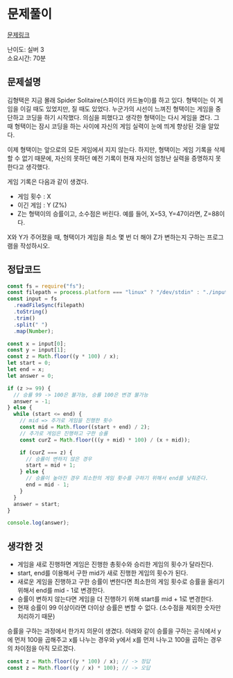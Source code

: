 # 문제풀이

[문제링크](https://www.acmicpc.net/problem/1072)

난이도: 실버 3  
소요시간: 70분

## 문제설명

김형택은 지금 몰래 Spider Solitaire(스파이더 카드놀이)를 하고 있다. 형택이는 이 게임을 이길 때도 있었지만, 질 때도 있었다. 누군가의 시선이 느껴진 형택이는 게임을 중단하고 코딩을 하기 시작했다. 의심을 피했다고 생각한 형택이는 다시 게임을 켰다. 그 때 형택이는 잠시 코딩을 하는 사이에 자신의 게임 실력이 눈에 띄게 향상된 것을 알았다.

이제 형택이는 앞으로의 모든 게임에서 지지 않는다. 하지만, 형택이는 게임 기록을 삭제 할 수 없기 때문에, 자신의 못하던 예전 기록이 현재 자신의 엄청난 실력을 증명하지 못한다고 생각했다.

게임 기록은 다음과 같이 생겼다.

- 게임 횟수 : X
- 이긴 게임 : Y (Z%)
- Z는 형택이의 승률이고, 소수점은 버린다. 예를 들어, X=53, Y=47이라면, Z=88이다.

X와 Y가 주어졌을 때, 형택이가 게임을 최소 몇 번 더 해야 Z가 변하는지 구하는 프로그램을 작성하시오.

## 정답코드

```js
const fs = require("fs");
const filepath = process.platform === "linux" ? "/dev/stdin" : "./input.txt";
const input = fs
  .readFileSync(filepath)
  .toString()
  .trim()
  .split(" ")
  .map(Number);

const x = input[0];
const y = input[1];
const z = Math.floor((y * 100) / x);
let start = 0;
let end = x;
let answer = 0;

if (z >= 99) {
  // 승률 99 -> 100은 불가능, 승률 100은 변경 불가능
  answer = -1;
} else {
  while (start <= end) {
    // mid => 추가로 게임을 진행한 횟수
    const mid = Math.floor((start + end) / 2);
    // 추가로 게임은 진행하고 구한 승률
    const curZ = Math.floor(((y + mid) * 100) / (x + mid));

    if (curZ === z) {
      // 승률이 변하지 않은 경우
      start = mid + 1;
    } else {
      // 승률이 높아진 경우 최소한의 게임 횟수를 구하기 위해서 end를 낮춰준다.
      end = mid - 1;
    }
  }
  answer = start;
}

console.log(answer);
```

## 생각한 것

- 게임을 새로 진행하면 게임은 진행한 총횟수와 승리한 게임의 횟수가 달라진다.
- start, end를 이용해서 구한 mid가 새로 진행한 게임의 횟수가 된다.
- 새로운 게임을 진행하고 구한 승률이 변한다면 최소한의 게임 횟수로 승률을 올리기 위해서 end를 mid - 1로 변경한다.
- 승률이 변하지 않는다면 게임을 더 진행하기 위해 start를 mid + 1로 변경한다.
- 현재 승률이 99 이상이라면 더이상 승률은 변할 수 없다. (소수점을 제외한 숫자만 처리하기 때문)

승률을 구하는 과정에서 한가지 의문이 생겼다. 아래와 같이 승률을 구하는 공식에서 y에 먼저 100을 곱해주고 x를 나누는 경우와 y에서 x를 먼저 나누고 100을 곱하는 경우의 차이점을 아직 모르겠다.

```js
const z = Math.floor((y * 100) / x); // -> 정답
const z = Math.floor((y / x) * 100); // -> 오답
```
